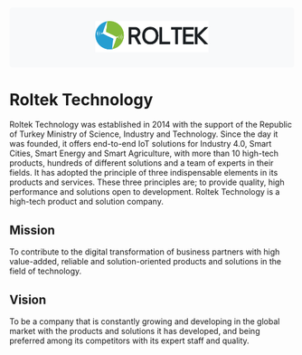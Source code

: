 <div style="background-color: #f8f9fa; padding: 10px; border-radius: 5px; margin-bottom: 20px;">
  <p align="center">
    <img src="/static/logo.svg" alt="Roltek Technology" width="200" />
    </p>
</div>

# Roltek Technology

Roltek Technology was established in 2014 with the support of the Republic of Turkey Ministry of Science, Industry and Technology. Since the day it was founded, it offers end-to-end IoT solutions for Industry 4.0, Smart Cities, Smart Energy and Smart Agriculture, with more than 10 high-tech products, hundreds of different solutions and a team of experts in their fields. It has adopted the principle of three indispensable elements in its products and services. These three principles are; to provide quality, high performance and solutions open to development. Roltek Technology is a high-tech product and solution company.


## Mission

To contribute to the digital transformation of business partners with high value-added, reliable and solution-oriented products and solutions in the field of technology.

## Vision

To be a company that is constantly growing and developing in the global market with the products and solutions it has developed, and being preferred among its competitors with its expert staff and quality.



